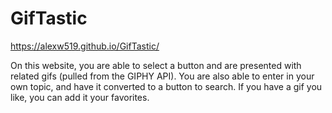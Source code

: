 # GifTastic

https://alexw519.github.io/GifTastic/

On this website, you are able to select a button and are presented with related gifs (pulled from the GIPHY API). You are also able to enter in your own topic, and have it converted to a button to search. If you have a gif you like, you can add it your favorites.
